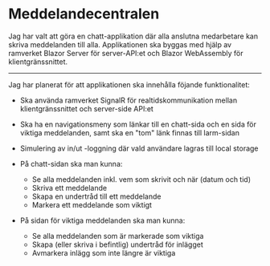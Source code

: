 # Meddelandecentralen
Jag har valt att göra en chatt-applikation där alla anslutna medarbetare kan skriva meddelanden till alla.
Applikationen ska byggas med hjälp av ramverket Blazor Server för server-API:et och Blazor WebAssembly för klientgränssnittet.

---

Jag har planerat för att applikationen ska innehålla föjande funktionalitet:

* Ska använda ramverket SignalR för realtidskommunikation mellan klientgränssnittet och server-side API:et
* Ska ha en navigationsmeny som länkar till en chatt-sida och en sida för viktiga meddelanden, samt ska en "tom" länk finnas till larm-sidan
* Simulering av in/ut -loggning där vald användare lagras till local storage
* På chatt-sidan ska man kunna:
  * Se alla meddelanden inkl. vem som skrivit och när (datum och tid)
  * Skriva ett meddelande
  * Skapa en undertråd till ett meddelande
  * Markera ett meddelande som viktigt
  
* På sidan för viktiga meddelanden ska man kunna:
  * Se alla meddelanden som är markerade som viktiga
  * Skapa (eller skriva i befintlig) undertråd för inlägget
  * Avmarkera inlägg som inte längre är viktiga


